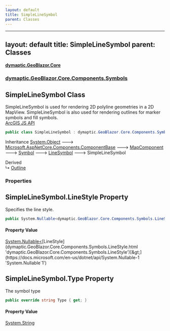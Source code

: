 ```yaml
---
layout: default
title: SimpleLineSymbol
parent: Classes
---
```

---
layout: default
title: SimpleLineSymbol
parent: Classes
---
#### [dymaptic.GeoBlazor.Core](index.html 'index')
### [dymaptic.GeoBlazor.Core.Components.Symbols](index.html#dymaptic.GeoBlazor.Core.Components.Symbols 'dymaptic.GeoBlazor.Core.Components.Symbols')

## SimpleLineSymbol Class

SimpleLineSymbol is used for rendering 2D polyline geometries in a 2D MapView. SimpleLineSymbol is also used for rendering outlines for marker symbols and fill symbols.  
<a target="_blank" href="https://developers.arcgis.com/javascript/latest/api-reference/esri-symbols-SimpleLineSymbol.html">ArcGIS JS API</a>

```csharp
public class SimpleLineSymbol : dymaptic.GeoBlazor.Core.Components.Symbols.LineSymbol
```

Inheritance [System.Object](https://docs.microsoft.com/en-us/dotnet/api/System.Object 'System.Object') &#129106; [Microsoft.AspNetCore.Components.ComponentBase](https://docs.microsoft.com/en-us/dotnet/api/Microsoft.AspNetCore.Components.ComponentBase 'Microsoft.AspNetCore.Components.ComponentBase') &#129106; [MapComponent](dymaptic.GeoBlazor.Core.Components.MapComponent.html 'dymaptic.GeoBlazor.Core.Components.MapComponent') &#129106; [Symbol](dymaptic.GeoBlazor.Core.Components.Symbols.Symbol.html 'dymaptic.GeoBlazor.Core.Components.Symbols.Symbol') &#129106; [LineSymbol](dymaptic.GeoBlazor.Core.Components.Symbols.LineSymbol.html 'dymaptic.GeoBlazor.Core.Components.Symbols.LineSymbol') &#129106; SimpleLineSymbol

Derived  
&#8627; [Outline](dymaptic.GeoBlazor.Core.Components.Symbols.Outline.html 'dymaptic.GeoBlazor.Core.Components.Symbols.Outline')
### Properties

<a name='dymaptic.GeoBlazor.Core.Components.Symbols.SimpleLineSymbol.LineStyle'></a>

## SimpleLineSymbol.LineStyle Property

Specifies the line style.

```csharp
public System.Nullable<dymaptic.GeoBlazor.Core.Components.Symbols.LineStyle> LineStyle { get; set; }
```

#### Property Value
[System.Nullable&lt;](https://docs.microsoft.com/en-us/dotnet/api/System.Nullable-1 'System.Nullable`1')[LineStyle](dymaptic.GeoBlazor.Core.Components.Symbols.LineStyle.html 'dymaptic.GeoBlazor.Core.Components.Symbols.LineStyle')[&gt;](https://docs.microsoft.com/en-us/dotnet/api/System.Nullable-1 'System.Nullable`1')

<a name='dymaptic.GeoBlazor.Core.Components.Symbols.SimpleLineSymbol.Type'></a>

## SimpleLineSymbol.Type Property

The symbol type

```csharp
public override string Type { get; }
```

#### Property Value
[System.String](https://docs.microsoft.com/en-us/dotnet/api/System.String 'System.String')

